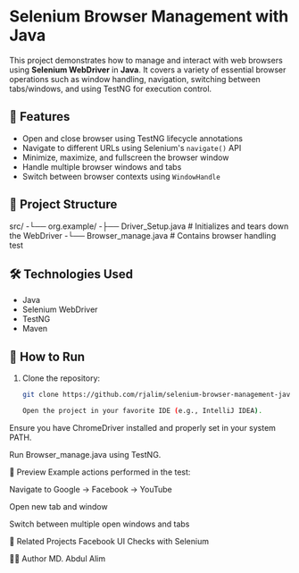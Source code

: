 # Selenium Browser Management with Java

This project demonstrates how to manage and interact with web browsers using **Selenium WebDriver** in **Java**. It covers a variety of essential browser operations such as window handling, navigation, switching between tabs/windows, and using TestNG for execution control.

## 🚀 Features

- Open and close browser using TestNG lifecycle annotations
- Navigate to different URLs using Selenium's `navigate()` API
- Minimize, maximize, and fullscreen the browser window
- Handle multiple browser windows and tabs
- Switch between browser contexts using `WindowHandle`

## 📂 Project Structure

src/
-└── org.example/
-├── Driver_Setup.java # Initializes and tears down the WebDriver
-└── Browser_manage.java # Contains browser handling test

## 🛠️ Technologies Used

- Java
- Selenium WebDriver
- TestNG
- Maven

## 🧪 How to Run

1. Clone the repository:
   ```bash
   git clone https://github.com/rjalim/selenium-browser-management-java.git

   Open the project in your favorite IDE (e.g., IntelliJ IDEA).

Ensure you have ChromeDriver installed and properly set in your system PATH.

Run Browser_manage.java using TestNG.

📸 Preview
Example actions performed in the test:

Navigate to Google → Facebook → YouTube

Open new tab and window

Switch between multiple open windows and tabs

🔗 Related Projects
Facebook UI Checks with Selenium

👨‍💻 Author
MD. Abdul Alim
